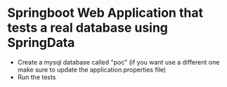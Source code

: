 # Springboot Web Application that tests a real database using SpringData

- Create a mysql database called "poc" (if you want use a different one make sure to update the application.properties file)
- Run the tests 